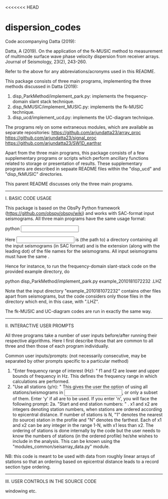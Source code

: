 <<<<<<< HEAD
# dispersion_codes
Code accompanying Datta (2019):

Datta, A (2019). On the application of the fk-MUSIC method to measurement of multimode surface wave phase velocity dispersion from receiver arrays. Journal of Seismology, 23(2), 243-260.

Refer to the above for any abbreviations/acronyms used in this README.

This package consists of three main programs, implementing the three methods discussed in Datta (2019):

1. disp_ParkMethod/implement_park.py: implements the frequency-domain slant stack technique.
2. disp_fkMUSIC/implement_MUSIC.py: implements the fk-MUSIC technique.
3. disp_ucd/implement_ucd.py: implements the UC-diagram technique.

The programs rely on some extraneous modules, which are available as separate repositories:
https://github.com/arjundatta23/array_proc
https://github.com/arjundatta23/signal_proc
https://github.com/arjundatta23/SW1D_earthsr

Apart from the three main programs, this package consists of a few supplementary programs or scripts which perform ancillary functions related to storage or presentation of results. These supplementary programs are described in sepaate README files within the "disp_ucd" and "disp_fkMUSIC" directories.

This parent README discusses only the three main programs.

**********************************************************************************************
I. BASIC CODE USAGE

This package is based on the ObsPy Python framework (https://github.com/obspy/obspy/wiki) and works with SAC-format input seismograms. All three main programs have the same usage format:

python <name of program> <input dir> <file ext>

Here <input dir> is (the path to) a directory containing all the input seismograms (in SAC format) and <file ext> is the extension (along with the leading dot) of the file names for the seismograms. All input seismograms must have the same <file ext>.

Hence for instance, to run the frequency-domain slant-stack code on the provided example directory, do

python disp_ParkMethod/implement_park.py example_2010181072232 .LHZ

Note that the input directory "example_2010181072232" contains other files apart from seismograms, but the code considers only those files in the directory which end, in this case, with ".LHZ".

The fk-MUSIC and UC-diagram codes are run in exactly the same way.

**********************************************************************************************
II. INTERACTIVE USER PROMPTS

All three programs take a number of user inputs before/after running their respective algorithms. Here I first describe those that are common to all three and then those of each program individually.

Common user inputs/prompts:
(not necessarily consecutive, may be separated by other prompts specific to a particular method)

1. "Enter frequency range of interest (Hz): " <f1 f2> f1 and f2 are lower and upper bounds of frequency in Hz. This defines the frequency range in which calculations are performed.
2. "Use all stations (y/n): " This gives the user the option of using all stations/seismograms in <input dir>, or only a subset of them. Enter 'y' if all are to be used. If you enter 'n', you will face the following prompt:
	2a. "Start and end station numbers: " <x1 x2>. x1 and x2 are integers denoting station numbers, when stations are ordered according to epicentral distance. If number of stations is N, "1" denotes the nearest (to source) station in the profile and "N" denotes the farthest. Each of x1 and x2 can be any integer in the range 1-N, with x1 less than x2. The ordering of stations is done internally by the code but the user needs to know the numbers of stations (in the ordered profile) he/she wishes to include in the analysis. This can be known using the "modules_common/seisarray_data.py" module.

NB: this code is meant to be used with data from roughly linear arrays of stations so that an ordering based on epicentral distance leads to a record section type ordering.

**********************************************************************************************
III. USER CONTROLS IN THE SOURCE CODE

windowing etc.
